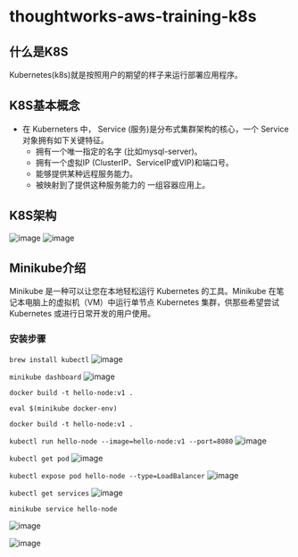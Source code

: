 # thoughtworks-aws-training-k8s

## 什么是K8S
Kubernetes(k8s)就是按照用户的期望的样子来运行部署应用程序。

## K8S基本概念
 - 在 Kuberneters 中， Service (服务)是分布式集群架构的核心，一个 Service对象拥有如下关键特征。
   - 拥有一个唯一指定的名字 (比如mysql-server)。
   - 拥有一个虚拟IP (ClusterIP、ServiceIP或VIP)和端口号。
   - 能够提供某种远程服务能力。
   - 被映射到了提供这种服务能力的 一组容器应用上。

## K8S架构
![image](https://user-images.githubusercontent.com/25293696/118003404-22bb9480-b37b-11eb-9a60-ad2d7fd07e07.png)
![image](https://user-images.githubusercontent.com/25293696/118003437-2b13cf80-b37b-11eb-8214-eca5b629a981.png)


## Minikube介绍
Minikube 是一种可以让您在本地轻松运行 Kubernetes 的工具。Minikube 在笔记本电脑上的虚拟机（VM）中运行单节点 Kubernetes 集群，供那些希望尝试 Kubernetes 或进行日常开发的用户使用。

### 安装步骤

`brew install kubectl`
![image](https://user-images.githubusercontent.com/25293696/117998074-213b9d80-b376-11eb-9e7b-b2ed75d35434.png)

`minikube dashboard`
![image](https://user-images.githubusercontent.com/25293696/117998466-842d3480-b376-11eb-9444-12302fb450a5.png)

`docker build -t hello-node:v1 .`

`eval $(minikube docker-env)`

`docker build -t hello-node:v1 .`

`kubectl run hello-node --image=hello-node:v1 --port=8080`
![image](https://user-images.githubusercontent.com/25293696/118007157-78de0700-b37e-11eb-895d-16db3397d873.png)

`kubectl get pod`
![image](https://user-images.githubusercontent.com/25293696/118007234-8abfaa00-b37e-11eb-91c0-c1138a7b1f10.png)

`kubectl expose pod hello-node --type=LoadBalancer`
![image](https://user-images.githubusercontent.com/25293696/118007457-bb9fdf00-b37e-11eb-8d4a-acf0cbc49708.png)

`kubectl get services`
![image](https://user-images.githubusercontent.com/25293696/118007507-c8243780-b37e-11eb-83b2-dba0e6807d8f.png)

`minikube service hello-node`

![image](https://user-images.githubusercontent.com/25293696/118007624-e12ce880-b37e-11eb-9960-fba0d5a99de4.png)

![image](https://user-images.githubusercontent.com/25293696/118007667-ec801400-b37e-11eb-85fe-64760c5eafc1.png)
